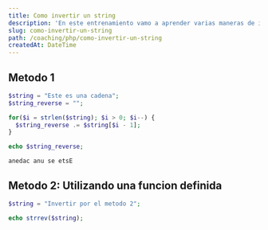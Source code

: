 ```yaml
---
title: Como invertir un string
description: 'En este entrenamiento vamo a aprender varias maneras de invertir un string.'
slug: como-invertir-un-string
path: /coaching/php/como-invertir-un-string
createdAt: DateTime
---
```

## Metodo 1

```php
$string = "Este es una cadena";
$string_reverse = "";

for($i = strlen($string); $i > 0; $i--) {
  $string_reverse .= $string[$i - 1];
}

echo $string_reverse;
```

```
anedac anu se etsE
```


## Metodo 2: Utilizando una funcion definida

```php
$string = "Invertir por el metodo 2";

echo strrev($string);
```